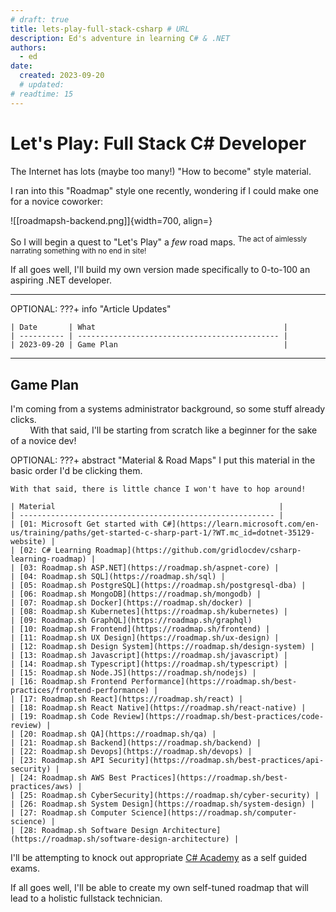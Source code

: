 ```yaml
---
# draft: true
title: lets-play-full-stack-csharp # URL
description: Ed's adventure in learning C# & .NET
authors:
  - ed
date:
  created: 2023-09-20
  # updated:
# readtime: 15
---
```


<!--------------------------------------------------------------->

# Let's Play: Full Stack C# Developer

The Internet has lots (maybe too many!) "How to become" style material.

I ran into this "Roadmap" style one recently, wondering if I could make one for a novice coworker:

![[roadmapsh-backend.png]]{width=700, align=}

So I will begin a quest to "Let's Play" a *few* road maps. <sup>The act of aimlessly narrating something with no end in site!

If all goes well, I'll build my own version made specifically to 0-to-100 an aspiring .NET developer.

---------------------------------------------------------

OPTIONAL: ???+ info "Article Updates"

    | Date       | What                                          |
    | ---------- | --------------------------------------------- |
    | 2023-09-20 | Game Plan                                     |

---------------------------------------------------------

## Game Plan

I'm coming from a systems administrator background, so some stuff already clicks.<br>
&nbsp;&nbsp;&nbsp;&nbsp;&nbsp;&nbsp;&nbsp;&nbsp;With that said, I'll be starting from scratch like a beginner for the sake of a novice dev!

OPTIONAL: ???+ abstract "Material & Road Maps"
    I put this material in the basic order I'd be clicking them.

    With that said, there is little chance I won't have to hop around!

    | Material                                                  |
    | --------------------------------------------------------- |
    | [01: Microsoft Get started with C#](https://learn.microsoft.com/en-us/training/paths/get-started-c-sharp-part-1/?WT.mc_id=dotnet-35129-website) |
    | [02: C# Learning Roadmap](https://github.com/gridlocdev/csharp-learning-roadmap) |
    | [03: Roadmap.sh ASP.NET](https://roadmap.sh/aspnet-core) |
    | [04: Roadmap.sh SQL](https://roadmap.sh/sql) |
    | [05: Roadmap.sh PostgreSQL](https://roadmap.sh/postgresql-dba) |
    | [06: Roadmap.sh MongoDB](https://roadmap.sh/mongodb) |
    | [07: Roadmap.sh Docker](https://roadmap.sh/docker) |
    | [08: Roadmap.sh Kubernetes](https://roadmap.sh/kubernetes) |
    | [09: Roadmap.sh GraphQL](https://roadmap.sh/graphql)
    | [10: Roadmap.sh Frontend](https://roadmap.sh/frontend) |
    | [11: Roadmap.sh UX Design](https://roadmap.sh/ux-design) |
    | [12: Roadmap.sh Design System](https://roadmap.sh/design-system) |
    | [13: Roadmap.sh Javascript](https://roadmap.sh/javascript) |
    | [14: Roadmap.sh Typescript](https://roadmap.sh/typescript) |
    | [15: Roadmap.sh Node.JS](https://roadmap.sh/nodejs) |
    | [16: Roadmap.sh Frontend Performance](https://roadmap.sh/best-practices/frontend-performance) |
    | [17: Roadmap.sh React](https://roadmap.sh/react) |
    | [18: Roadmap.sh React Native](https://roadmap.sh/react-native) |
    | [19: Roadmap.sh Code Review](https://roadmap.sh/best-practices/code-review) |
    | [20: Roadmap.sh QA](https://roadmap.sh/qa) |
    | [21: Roadmap.sh Backend](https://roadmap.sh/backend) |
    | [22: Roadmap.sh Devops](https://roadmap.sh/devops) |
    | [23: Roadmap.sh API Security](https://roadmap.sh/best-practices/api-security) |
    | [24: Roadmap.sh AWS Best Practices](https://roadmap.sh/best-practices/aws) |
    | [25: Roadmap.sh CyberSecurity](https://roadmap.sh/cyber-security) |
    | [26: Roadmap.sh System Design](https://roadmap.sh/system-design) |
    | [27: Roadmap.sh Computer Science](https://roadmap.sh/computer-science) |
    | [28: Roadmap.sh Software Design Architecture](https://roadmap.sh/software-design-architecture) |

I'll be attempting to knock out appropriate [C# Academy](https://www.thecsharpacademy.com) as a self guided exams.

If all goes well, I'll be able to create my own self-tuned roadmap that will lead to a holistic fullstack technician.

<!-- --------------------------------------------------------- -->

<!-- OPTIONAL: ???+ bug "Issues And Questions Still Faced"

    | Error / Issue               | Article / Bug Track          |
    | --------------------------- | ---------------------------- |
    |                             | [[Answer#Section]]           | -->

<!-- --------------------------------------------------------- -->

<!-- OPTIONAL: ???+ example "Related Topics"

    | Topic & Link                | Why                          |
    | --------------------------- | ---------------------------- |
    | [[PARENT]]                  | Logical Concept              | -->

<!--------------------------------------------------------------->

<!-- TO-DO List -->
